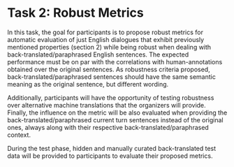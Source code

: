 # Task 2: Robust Metrics

In this task, the goal for participants is to propose robust metrics for automatic evaluation of just English dialogues that exhibit previously mentioned properties (section 2) while being robust when dealing with back-translated/paraphrased English sentences. The expected performance must be on par with the correlations with human-annotations obtained over the original sentences. As robustness criteria proposed, back-translated/paraphrased sentences should have the same semantic meaning as the original sentence, but different wording.

Additionally, participants will have the opportunity of testing robustness over alternative machine translations that the organizers will provide. Finally, the influence on the metric will be also evaluated when providing the back-translated/paraphrased current turn sentences instead of the original ones, always along with their respective back-translated/paraphrased context.

During the test phase, hidden and manually curated back-translated test data will be provided to participants to evaluate their proposed metrics.